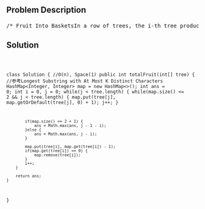 <!--
<style>
  body { font-family: Arial, sans-serif; }
  .container { max-width: 700px; margin: 0 auto; padding: 10px; }
  .comment-block { background-color: #f9f9f9; padding: 10px; border-left: 5px solid #ccc; overflow-wrap: break-word; white-space: pre-wrap; }
  .code-block { background-color: #f4f4f4; padding: 10px; border: 1px solid #ddd; overflow-wrap: break-word; white-space: pre-wrap; }
</style>
-->

<div class='container'>
<h2>Problem Description</h2>
<div class='comment-block'>
<pre>
/* Fruit Into BasketsIn a row of trees, the i-th tree produces fruit with type tree[i].You start at any tree of your choice, then repeatedly perform the following steps:Add one piece of fruit from this tree to your baskets.  If you cannot, stop.Move to the next tree to the right of the current tree.  If there is no tree to the right, stop.Note that you do not have any choice after the initial choice of starting tree: you must performstep 1,then step 2, then back to step 1, then step 2, and so on until you stop.You have two baskets, and each basket can carry any quantity of fruit, but you want each basket toonly carry one type of fruit each.What is the total amount of fruit you can collect with this procedure.Example 1:Input: [1,2,1]Output: 3Explanation: We can collect [1,2,1].Example 2:Input: [0,1,2,2]Output: 3Explanation: We can collect [1,2,2].If we started at the first tree, we would only collect [0, 1].Example 3:Input: [1,2,3,2,2]Output: 4Explanation: We can collect [2,3,2,2].If we started at the first tree, we would only collect [1, 2].Example 4:Input: [3,3,3,1,2,1,1,2,3,3,4]Output: 5Explanation: We can collect [1,2,1,1,2].If we started at the first tree or the eighth tree, we would only collect 4 fruits.Note:1 <= tree.length <= 400000 <= tree[i] < tree.length*//* 问题分析： we want the longest subarray with at most two different "types"先看看题目，要注意的几点，第一，tree[i] 表示水果的类型，不是水果的个数哦。第二，两个篮子，只能获取两种水果，第三，求收集水果的总量，感觉可以简单理解为采摘树的棵树。现在就可以理解为，就是，获取 tree[] 其中的一个最长子序列，而且这个子序列，只有两种水果。解题思路：（1）使用双指针法或者是滑动窗口法，遍历整个 tree[] ，找到一个小区间内只有两个水果，而且，这个区间的长度是所有子区间最长的，即可。（2）可以使用 cnt = {} 来保存一个区间的元素统计数，用i表示这个滑动窗口的左端，j表示换的窗口的右端，j随着遍历tree[] 一直向右端走。（3）每次遍历一个元素，就要更新 cnt = {} 并判断长度是否超过了2，如果超过了，此时就开始处理左端点i，i开始向右移动，同时更新 cnt = {} ，直到 cnt = {} 的长度小于等于2，并更新保留一次最优的结果。依次类推，直到结束。---------------------作者：GorillaNotes来源：CSDN原文：https://blog.csdn.net/XX_123_1_RJ/article/details/82828570版权声明：本文为博主原创文章，转载请附上博文链接！*/</pre>
</div>

<h2>Solution</h2>
<div class='code-block'>
<pre><code class='language-java'>


class Solution { //O(n), Space(1)
    public int totalFruit(int[] tree) { //参考Longest Substring with At Most K Distinct Characters
        HashMap<Integer, Integer> map = new HashMap<>();
        int ans = 0;
        int i = 0, j = 0;
        while(j < tree.length) {
            while(map.size() <= 2 && j < tree.length) {
                map.put(tree[j], map.getOrDefault(tree[j], 0) + 1);
                j++;
            }
            
            if(map.size() == 2 + 1) {
                ans = Math.max(ans, j - 1 - i);
            }else {
                ans = Math.max(ans, j - i);
            }
            
            map.put(tree[i], map.get(tree[i]) - 1);
            if(map.get(tree[i]) == 0) {
                map.remove(tree[i]);
            }
            i++;
        }
        
        return ans;
    }
}</code></pre>
</div>
</div>
